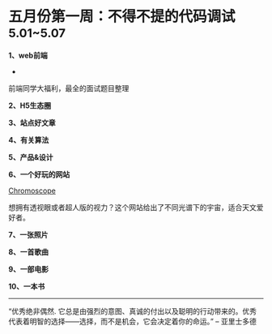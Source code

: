 
# 五月份第一周：不得不提的代码调试  <small>5.01~5.07</small>

__1、web前端__    
    
- []()
   
前端同学大福利，最全的面试题目整理

 
__2、H5生态圈__      

 
__3、站点好文章__    


__4、有关算法__     


__5、产品&设计__        


__6、一个好玩的网站__

[Chromoscope](http://www.chromoscope.net/)  

想拥有透视眼或者超人版的视力？这个网站给出了不同光谱下的宇宙，适合天文爱好者。


__7、一张照片__   
 

__8、一首歌曲__  


__9、一部电影__   
 

__10、一本书__ 



-------------------

“优秀绝非偶然. 它总是由强烈的意图、真诚的付出以及聪明的行动带来的。优秀代表着明智的选择——选择，而不是机会，它会决定着你的命运。” – 亚里士多德

